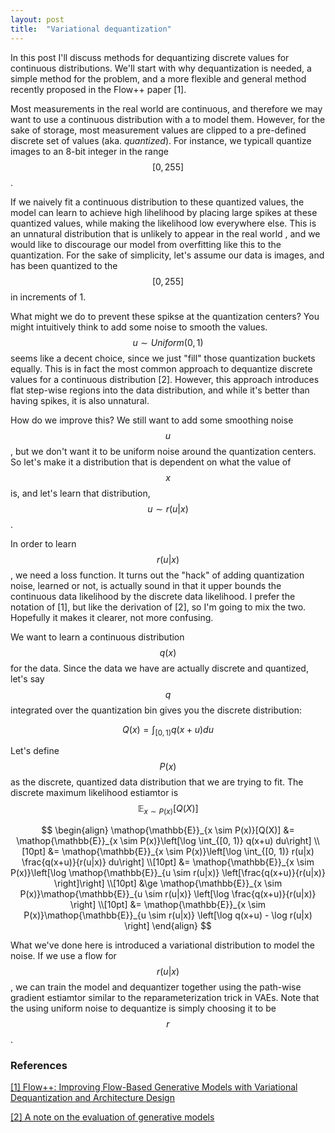 ```yaml
---
layout: post
title:  "Variational dequantization"
---
```


In this post I'll discuss methods for dequantizing discrete values for continuous distributions.
We'll start with why dequantization is needed, a simple method for the problem, and a more
flexible and general method recently proposed in the Flow++ paper [1].

Most measurements in the real world are continuous, and therefore we may want to use a continuous
distribution with a to model them. However, for the sake of storage, most measurement values are clipped to 
a pre-defined discrete set of values (aka. *quantized*). For instance, we typicall quantize images
to an 8-bit integer in the range $$[0, 255]$$.

If we naively fit a continuous distribution to these quantized values, the model can learn to achieve
high lihelihood by placing large spikes at these quantized values, while making the likelihood low 
everywhere else. This is an unnatural distribution that is unlikely to appear in the real world
, and we would like to discourage our model from overfitting like this to the quantization. For the sake of
simplicity, let's assume our data is images, and has been quantized to the $$[0, 255]$$ in 
increments of 1.

What might we do to prevent these spikse at the quantization centers? You might intuitively think to
add some noise to smooth the values. $$u \sim Uniform(0, 1)$$ seems like a decent choice, since we just
"fill" those quantization buckets equally. This is in fact the 
most common approach to dequantize discrete values for a continuous distribution [2].
However, this approach introduces flat step-wise regions into the data distribution, and while it's better
than having spikes, it is also unnatural.

How do we improve this? We still want to add some smoothing noise $$u$$, but we don't want it to 
be uniform noise around the quantization centers. So let's make it a distribution that is dependent on
what the value of $$x$$ is, and let's learn that distribution, $$u \sim r(u|x)$$.

In order to learn $$r(u|x)$$, we need a loss function. It turns out the "hack" of adding quantization noise, 
learned or not, is actually sound in that it upper bounds the continuous data likelihood by the discrete 
data likelihood. I prefer the notation of [1], but like the derivation of [2], so I'm going to mix the two.
Hopefully it makes it clearer, not more confusing.

We want to learn a continuous distribution $$q(x)$$ for the data. Since the data we have are actually
discrete and quantized, let's say $$q$$ integrated over the quantization bin gives you the discrete distribution:

$$
Q(x) = \int_{[0, 1)} q(x+u) du
$$


Let's define $$P(x)$$ as the discrete, quantized data distribution that we are trying to fit. 
The discrete maximum likelihood estiamtor is $$ \mathop{\mathbb{E}}_{x \sim P(x)}[Q(X)] $$


$$
\begin{align}
\mathop{\mathbb{E}}_{x \sim P(x)}[Q(X)] 
&= \mathop{\mathbb{E}}_{x \sim P(x)}\left[\log \int_{[0, 1)} q(x+u) du\right] \\[10pt]
&= \mathop{\mathbb{E}}_{x \sim P(x)}\left[\log \int_{[0, 1)} r(u|x) \frac{q(x+u)}{r(u|x)} du\right] \\[10pt]
&= \mathop{\mathbb{E}}_{x \sim P(x)}\left[\log \mathop{\mathbb{E}}_{u \sim r(u|x)} \left[\frac{q(x+u)}{r(u|x)} \right]\right] \\[10pt]
&\ge \mathop{\mathbb{E}}_{x \sim P(x)}\mathop{\mathbb{E}}_{u \sim r(u|x)} \left[\log \frac{q(x+u)}{r(u|x)} \right] \\[10pt]
&= \mathop{\mathbb{E}}_{x \sim P(x)}\mathop{\mathbb{E}}_{u \sim r(u|x)} \left[\log q(x+u) - \log r(u|x) \right]
\end{align}
$$

What we've done here is introduced a variational distribution to model the noise. If we use a 
flow for $$r(u|x)$$, we can train the model and dequantizer together using the path-wise gradient estiamtor 
similar to the reparameterization trick in VAEs. Note that the using uniform noise to dequantize is simply choosing
it to be $$r$$.


### References

[[1] Flow++: Improving Flow-Based Generative Models with Variational Dequantization and Architecture Design](https://arxiv.org/abs/1902.00275)

[[2] A note on the evaluation of generative models](https://arxiv.org/abs/1511.01844)


